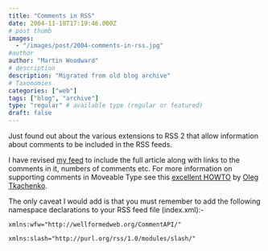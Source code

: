 ```yaml
---
title: "Comments in RSS"
date: 2004-11-18T17:19:46.000Z
# post thumb
images:
  - "/images/post/2004-comments-in-rss.jpg"
#author
author: "Martin Woodward"
# description
description: "Migrated from old blog archive"
# Taxonomies
categories: ["web"]
tags: ["blog", "archive"]
type: "regular" # available type (regular or featured)
draft: false
---
```


Just found out about the various extensions to RSS 2 that allow information about comments to be included in the RSS feeds.

I have revised [my feed](http://www.woodwardweb.com/index.xml) to include the full article along with links to the comments in it, numbers of comments etc. For more information on supporting comments in Moveable Type see this [excellent HOWTO](http://www.tkachenko.com/blog/archives/000133.html) by [Oleg Tkachenko](http://www.tkachenko.com/).

The only caveat I would add is that you must remember to add the following namespace declarations to your RSS feed file (index.xml):-

    xmlns:wfw="http://wellformedweb.org/CommentAPI/"

    xmlns:slash="http://purl.org/rss/1.0/modules/slash/"
